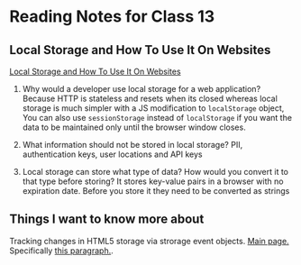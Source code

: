 # Reading Notes for Class 13
## Local Storage and How To Use It On Websites
[Local Storage and How To Use It On Websites](https://www.smashingmagazine.com/2010/10/local-storage-and-how-to-use-it/)
1. Why would a developer use local storage for a web application?
Because HTTP is stateless and resets when its closed whereas local storage is much simpler with a JS modification to `localStorage` object, You can also use `sessionStorage` instead of `localStorage` if you want the data to be maintained only until the browser window closes.

2. What information should not be stored in local storage?
PII, authentication keys, user locations and API keys 

3. Local storage can store what type of data? How would you convert it to that type before storing? 
It stores key-value pairs in a browser with no expiration date. Before you store it they need to be converted as strings


## Things I want to know more about
Tracking changes in HTML5 storage via strorage event objects. [Main page.](http://diveinto.html5doctor.com/storage.html) Specifically [this paragraph.](http://diveinto.html5doctor.com/storage.html#storage-event).
